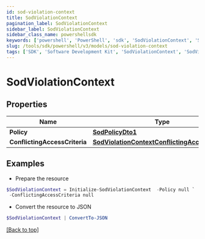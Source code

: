 ```yaml
---
id: sod-violation-context
title: SodViolationContext
pagination_label: SodViolationContext
sidebar_label: SodViolationContext
sidebar_class_name: powershellsdk
keywords: ['powershell', 'PowerShell', 'sdk', 'SodViolationContext', 'SodViolationContext'] 
slug: /tools/sdk/powershell/v3/models/sod-violation-context
tags: ['SDK', 'Software Development Kit', 'SodViolationContext', 'SodViolationContext']
---
```



# SodViolationContext

## Properties

Name | Type | Description | Notes
------------ | ------------- | ------------- | -------------
**Policy** | [**SodPolicyDto1**](sod-policy-dto1) |  | [optional] 
**ConflictingAccessCriteria** | [**SodViolationContextConflictingAccessCriteria**](sod-violation-context-conflicting-access-criteria) |  | [optional] 

## Examples

- Prepare the resource
```powershell
$SodViolationContext = Initialize-SodViolationContext  -Policy null `
 -ConflictingAccessCriteria null
```

- Convert the resource to JSON
```powershell
$SodViolationContext | ConvertTo-JSON
```


[[Back to top]](#) 

